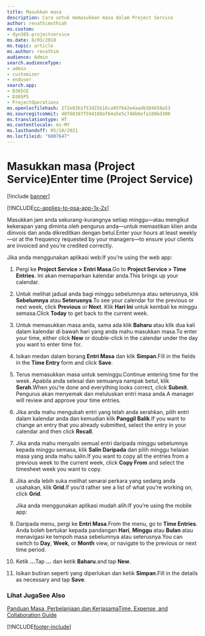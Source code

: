 ```yaml
---
title: Masukkan masa
description: Cara untuk memasukkan masa dalam Project Service
author: revathimuthiah
ms.custom:
- dyn365-projectservice
ms.date: 8/03/2018
ms.topic: article
ms.author: revathim
audience: Admin
search.audienceType:
- admin
- customizer
- enduser
search.app:
- D365CE
- D365PS
- ProjectOperations
ms.openlocfilehash: 272e83b1f53d25b16ca95f642e4aadb304658a53
ms.sourcegitcommit: 40f68387f594180af64a5e5c748b6efa188bd300
ms.translationtype: HT
ms.contentlocale: ms-MY
ms.lasthandoff: 05/10/2021
ms.locfileid: "6007647"
---
```

# <a name="enter-time-project-service"></a><span data-ttu-id="a03ca-103">Masukkan masa (Project Service)</span><span class="sxs-lookup"><span data-stu-id="a03ca-103">Enter time (Project Service)</span></span>

[!include [banner](../includes/psa-now-project-operations.md)]

[!INCLUDE[cc-applies-to-psa-app-1x-2x](../includes/cc-applies-to-psa-app-1x-2x.md)]

<span data-ttu-id="a03ca-104">Masukkan jam anda sekurang-kurangnya setiap minggu—atau mengikut kekerapan yang diminta oleh pengurus anda—untuk memastikan klien anda diinvois dan anda dikreditkan dengan betul.</span><span class="sxs-lookup"><span data-stu-id="a03ca-104">Enter your hours at least weekly—or at the frequency requested by your managers—to ensure your clients are invoiced and you’re credited correctly.</span></span>  
  
 <span data-ttu-id="a03ca-105">Jika anda menggunakan aplikasi web:</span><span class="sxs-lookup"><span data-stu-id="a03ca-105">If you’re using the web app:</span></span>  
  
1. <span data-ttu-id="a03ca-106">Pergi ke **Project Service > Entri Masa**.</span><span class="sxs-lookup"><span data-stu-id="a03ca-106">Go to **Project Service > Time Entries**.</span></span> <span data-ttu-id="a03ca-107">Ini akan memaparkan kalendar anda.</span><span class="sxs-lookup"><span data-stu-id="a03ca-107">This brings up your calendar.</span></span>  
  
2. <span data-ttu-id="a03ca-108">Untuk melihat jadual anda bagi minggu sebelumnya atau seterusnya, klik **Sebelumnya** atau **Seterusnya**.</span><span class="sxs-lookup"><span data-stu-id="a03ca-108">To see your calendar for the previous or next week, click **Previous** or **Next**.</span></span> <span data-ttu-id="a03ca-109">Klik **Hari Ini** untuk kembali ke minggu semasa.</span><span class="sxs-lookup"><span data-stu-id="a03ca-109">Click **Today** to get back to the current week.</span></span>  
  
3. <span data-ttu-id="a03ca-110">Untuk memasukkan masa anda, sama ada klik **Baharu** atau klik dua kali dalam kalendar di bawah hari yang anda mahu masukkan masa.</span><span class="sxs-lookup"><span data-stu-id="a03ca-110">To enter your time, either click **New** or double-click in the calendar under the day you want to enter time for.</span></span>  
  
4. <span data-ttu-id="a03ca-111">Isikan medan dalam borang **Entri Masa** dan klik **Simpan**.</span><span class="sxs-lookup"><span data-stu-id="a03ca-111">Fill in the fields in the **Time Entry** form and click **Save**.</span></span>  
  
5. <span data-ttu-id="a03ca-112">Terus memasukkan masa untuk seminggu.</span><span class="sxs-lookup"><span data-stu-id="a03ca-112">Continue entering time for the week.</span></span> <span data-ttu-id="a03ca-113">Apabila anda selesai dan semuanya nampak betul, klik **Serah**.</span><span class="sxs-lookup"><span data-stu-id="a03ca-113">When you’re done and everything looks correct, click **Submit**.</span></span> <span data-ttu-id="a03ca-114">Pengurus akan menyemak dan meluluskan entri masa anda.</span><span class="sxs-lookup"><span data-stu-id="a03ca-114">A manager will review and approve your time entries.</span></span>  
  
6. <span data-ttu-id="a03ca-115">Jika anda mahu mengubah entri yang telah anda serahkan, pilih entri dalam kalendar anda dan kemudian klik **Panggil Balik**.</span><span class="sxs-lookup"><span data-stu-id="a03ca-115">If you want to change an entry that you already submitted, select the entry in your calendar and then click **Recall**.</span></span>  
  
7. <span data-ttu-id="a03ca-116">Jika anda mahu menyalin semual entri daripada minggu sebelumnya kepada minggu semasa, klik **Salin Daripada** dan pilih minggu helaian masa yang anda mahu salin.</span><span class="sxs-lookup"><span data-stu-id="a03ca-116">If you want to copy all the entries from a previous week to the current week, click **Copy From** and select the timesheet week you want to copy.</span></span>  
  
8. <span data-ttu-id="a03ca-117">Jika anda lebih suka melihat senarai perkara yang sedang anda usahakan, klik **Grid**.</span><span class="sxs-lookup"><span data-stu-id="a03ca-117">If you’d rather see a list of what you’re working on, click **Grid**.</span></span>  
  
   <span data-ttu-id="a03ca-118">Jika anda menggunakan aplikasi mudah alih:</span><span class="sxs-lookup"><span data-stu-id="a03ca-118">If you’re using the mobile app:</span></span>  
  
9. <span data-ttu-id="a03ca-119">Daripada menu, pergi ke **Entri Masa**.</span><span class="sxs-lookup"><span data-stu-id="a03ca-119">From the menu, go to **Time Entries**.</span></span>     <span data-ttu-id="a03ca-120">Anda boleh bertukar kepada pandangan **Hari**, **Minggu** atau **Bulan** atau menavigasi ke tempoh masa sebelumnya atau seterusnya.</span><span class="sxs-lookup"><span data-stu-id="a03ca-120">You can switch to **Day**, **Week**, or **Month** view, or navigate to the previous or next time period.</span></span>  
  
10. <span data-ttu-id="a03ca-121">Ketik **…**</span><span class="sxs-lookup"><span data-stu-id="a03ca-121">Tap **…**</span></span> <span data-ttu-id="a03ca-122">dan ketik **Baharu**.</span><span class="sxs-lookup"><span data-stu-id="a03ca-122">and tap **New**.</span></span>  
  
11. <span data-ttu-id="a03ca-123">Isikan butiran seperti yang diperlukan dan ketik **Simpan**.</span><span class="sxs-lookup"><span data-stu-id="a03ca-123">Fill in the details as necessary and tap **Save**.</span></span>  
  
### <a name="see-also"></a><span data-ttu-id="a03ca-124">Lihat Juga</span><span class="sxs-lookup"><span data-stu-id="a03ca-124">See Also</span></span>  
 [<span data-ttu-id="a03ca-125">Panduan Masa, Perbelanjaan dan Kerjasama</span><span class="sxs-lookup"><span data-stu-id="a03ca-125">Time, Expense, and Collaboration Guide</span></span>](../psa/time-expense-collaboration-guide.md)


[!INCLUDE[footer-include](../includes/footer-banner.md)]
